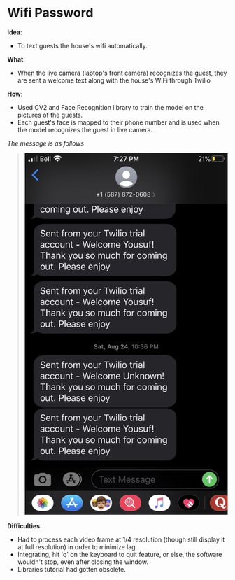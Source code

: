 # Wifi Password

**Idea**: 
- To text guests the house's wifi automatically.

**What**: 
- When the live camera (laptop's front camera) recognizes the guest, they are sent a welcome text along with the house's WiFi through Twilio


**How**:
- Used CV2 and Face Recognition library to train the model on the pictures of the guests.
- Each guest's face is mapped to their phone number and is used when the model recognizes the guest in live camera.

*The message is as follows*
> ![alt text](https://github.com/yousufafroze/Welcome_Guests/blob/master/welcome_guests_msg.jpeg)


**Difficulties**
- Had to process each video frame at 1/4 resolution (though still display it at full resolution) in order to minimize lag.
- Integrating, hit 'q' on the keyboard to quit feature, or else, the software wouldn't stop, even after closing the window.
- Libraries tutorial had gotten obsolete.






